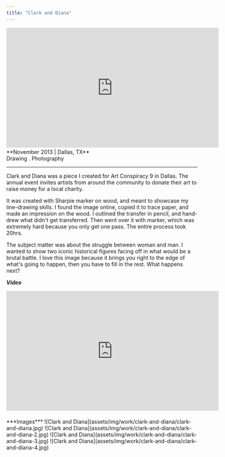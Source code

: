 ```yaml
---
title: "Clark and Diana"
---
```


<div class="video-container">
  <iframe width="560" height="315" src="https://www.youtube.com/embed/7mMGT-nvl_Q" frameborder="0" allowfullscreen></iframe>
</div>
**November 2013 | Dallas, TX** <br>
Drawing . Photography <br>

---

Clark and Diana was a piece I created for Art Conspiracy 9 in Dallas. The annual event invites artists from around the community to donate their art to raise money for a local charity.

It was created with Sharpie marker on wood, and meant to showcase my line-drawing skills. I found the image online, copied it to trace paper, and made an impression on the wood. I outlined the transfer in pencil, and hand-drew what didn't get transferred. Then went over it with marker, which was extremely hard because you only get one pass. The entire process took 20hrs.

The subject matter was about the struggle between woman and man. I wanted to show two iconic historical figures facing off in what would be a brutal battle. I love this image because it brings you right to the edge of what's going to happen, then you have to fill in the rest. What happens next?

***Video***
<div class="video-container">
  <iframe width="560" height="315" src="https://www.youtube.com/embed/ZC5FNynYvH4" frameborder="0" allowfullscreen></iframe>
</div>
<br>
***Images***
![Clark and Diana](assets/img/work/clark-and-diana/clark-and-diana.jpg)
![Clark and Diana](assets/img/work/clark-and-diana/clark-and-diana-2.jpg)
![Clark and Diana](assets/img/work/clark-and-diana/clark-and-diana-3.jpg)
![Clark and Diana](assets/img/work/clark-and-diana/clark-and-diana-4.jpg)
